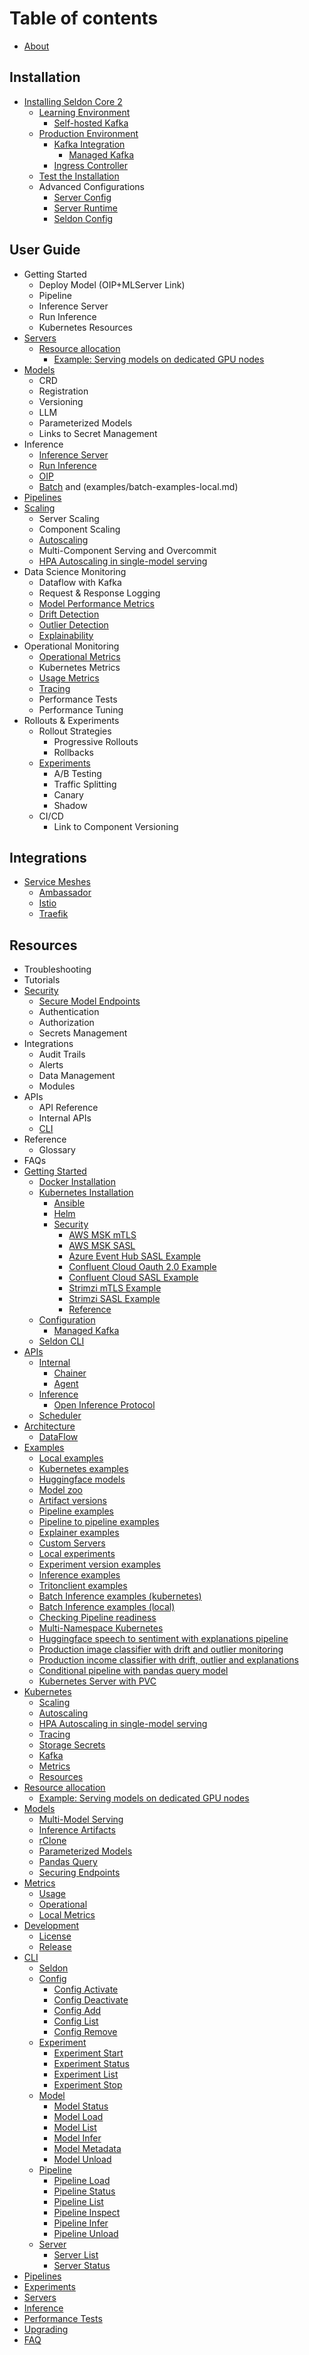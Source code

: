 # Table of contents
* [About](README.md)

## Installation
* [Installing Seldon Core 2](installation/README.md)
    * [Learning Environment](installation/learning-environment/README.md)
      * [Self-hosted Kafka](installation/learning-environment/self-hosted-kafka.md)
    * [Production Environment](installation/production-environment/README.md)
      * [Kafka Integration](installation/production-environment/kafka/README.md)
         * [Managed Kafka](installation/production-environment/kafka/managed-kafka.md) 
      * [Ingress Controller](installation/production-environment/ingress-controller/istio.md)
    * [Test the Installation](installation/test-installation.md)
  * Advanced Configurations
    * [Server Config](kubernetes/resources/serverconfig.md)
    * [Server Runtime](kubernetes/resources/seldonruntime.md)
    * [Seldon Config](kubernetes/resources/seldonconfig.md)
## User Guide
* Getting Started
  * Deploy Model (OIP+MLServer Link)
  * Pipeline
  * Inference Server
  * Run Inference
  * Kubernetes Resources  
* [Servers](kubernetes/resources/server.md)
    * [Resource allocation](resource-allocation/README.md)
      * [Example: Serving models on dedicated GPU nodes](resource-allocation/example-serving-models-on-dedicated-gpu-nodes.md)
* [Models](kubernetes/resources/model.md)
    * CRD
    * Registration
    * Versioning
    * LLM
    * Parameterized Models
    * Links to Secret Management 
* Inference
    * [Inference Server](https://docs.seldon.io/projects/seldon-core/en/v2/contents/about/index.html#inference-servers)
    * [Run Inference](https://docs.seldon.io/projects/seldon-core/en/v2/contents/inference/index.html)
    * [OIP](apis/inference/v2.md)
    * [Batch](examples/batch-examples-k8s.md) and (examples/batch-examples-local.md)
* [Pipelines](kubernetes/resources/pipeline.md)
* [Scaling](kubernetes/scaling.md)
  * Server Scaling
  * Component Scaling
  * [Autoscaling](kubernetes/autoscaling.md)
  * Multi-Component Serving and Overcommit
  * [HPA Autoscaling in single-model serving](kubernetes/hpa-rps-autoscaling.md)
* Data Science Monitoring
    * Dataflow with Kafka
    * Request & Response Logging
    * [Model Performance Metrics](performance-tests.md)
    * [Drift Detection](drift.md)
    * [Outlier Detection](outlier.md)
    * [Explainability](explainers.md)
* Operational Monitoring
    * [Operational Metrics](metrics/operational.md)
    * Kubernetes Metrics
    * [Usage Metrics](metrics/usage.md)
    * [Tracing](kubernetes/tracing.md)
    * Performance Tests
    * Performance Tuning 
* Rollouts & Experiments
    * Rollout Strategies
        * Progressive Rollouts
        * Rollbacks
    * [Experiments](kubernetes/resources/experiment.md)
      * A/B Testing
      * Traffic Splitting
      * Canary
      * Shadow 
    * CI/CD
      * Link to Component Versioning
## Integrations
  * [Service Meshes](kubernetes/service-meshes/README.md)
    * [Ambassador](kubernetes/service-meshes/ambassador.md)
    * [Istio](kubernetes/service-meshes/istio.md)
    * [Traefik](kubernetes/service-meshes/traefik.md)
  
## Resources
* Troubleshooting
* Tutorials
* [Security](https://docs.seldon.io/projects/seldon-core/en/v2/contents/getting-started/kubernetes-installation/security/index.html)
  * [Secure Model Endpoints](models/securing-endpoints.md)
  * Authentication
  * Authorization
  * Secrets Management
* Integrations
    * Audit Trails
    * Alerts
    * Data Management
    * Modules 
* APIs
    * API Reference
    * Internal APIs
    * [CLI](https://docs.seldon.io/projects/seldon-core/en/v2/contents/getting-started/cli.html)
* Reference
    * Glossary 
* FAQs           
* [Getting Started](getting-started/README.md)
  * [Docker Installation](getting-started/docker-installation.md)
  * [Kubernetes Installation](getting-started/kubernetes-installation/README.md)
    * [Ansible](getting-started/kubernetes-installation/ansible.md)
    * [Helm](getting-started/kubernetes-installation/helm.md)
    * [Security](getting-started/kubernetes-installation/security/README.md)
      * [AWS MSK mTLS](getting-started/kubernetes-installation/security/aws-msk-mtls.md)
      * [AWS MSK SASL](getting-started/kubernetes-installation/security/aws-msk-sasl.md)
      * [Azure Event Hub SASL Example](getting-started/kubernetes-installation/security/azure-event-hub-sasl.md)
      * [Confluent Cloud Oauth 2.0 Example](getting-started/kubernetes-installation/security/confluent-oauth.md)
      * [Confluent Cloud SASL Example](getting-started/kubernetes-installation/security/confluent-sasl.md)
      * [Strimzi mTLS Example](getting-started/kubernetes-installation/security/strimzi-mtls.md)
      * [Strimzi SASL Example](getting-started/kubernetes-installation/security/strimzi-sasl.md)
      * [Reference](getting-started/kubernetes-installation/security/reference.md)
  * [Configuration](getting-started/configuration.md)
      * [Managed Kafka](getting-started/managed-kafka.md)
  * [Seldon CLI](getting-started/cli.md)
* [APIs](apis/README.md)
  * [Internal](apis/internal/README.md)
    * [Chainer](apis/internal/chainer.md)
    * [Agent](apis/internal/agent.md)
  * [Inference](apis/inference/README.md)
    * [Open Inference Protocol](apis/inference/v2.md)
  * [Scheduler](apis/scheduler.md)
* [Architecture](architecture/README.md)
  * [DataFlow](architecture/dataflow.md)
* [Examples](examples/README.md)
  * [Local examples](examples/local-examples.md)
  * [Kubernetes examples](examples/k8s-examples.md)
  * [Huggingface models](examples/huggingface.md)
  * [Model zoo](examples/model-zoo.md)
  * [Artifact versions](examples/multi-version.md)
  * [Pipeline examples](examples/pipeline-examples.md)
  * [Pipeline to pipeline examples](examples/pipeline-to-pipeline.md)
  * [Explainer examples](examples/explainer-examples.md)
  * [Custom Servers](examples/custom-servers.md)
  * [Local experiments](examples/local-experiments.md)
  * [Experiment version examples](examples/experiment-versions.md)
  * [Inference examples](examples/inference.md)
  * [Tritonclient examples](examples/tritonclient-examples.md)
  * [Batch Inference examples (kubernetes)](examples/batch-examples-k8s.md)
  * [Batch Inference examples (local)](examples/batch-examples-local.md)
  * [Checking Pipeline readiness](examples/pipeline-ready-and-metadata.md)
  * [Multi-Namespace Kubernetes](examples/k8s-clusterwide.md)
  * [Huggingface speech to sentiment with explanations pipeline](examples/speech-to-sentiment.md)
  * [Production image classifier with drift and outlier monitoring](examples/cifar10.md)
  * [Production income classifier with drift, outlier and explanations](examples/income.md)
  * [Conditional pipeline with pandas query model](examples/pandasquery.md)
  * [Kubernetes Server with PVC](examples/k8s-pvc.md)
* [Kubernetes](kubernetes/README.md)
  * [Scaling](kubernetes/scaling.md)
  * [Autoscaling](kubernetes/autoscaling.md)
  * [HPA Autoscaling in single-model serving](kubernetes/hpa-rps-autoscaling.md)
  * [Tracing](kubernetes/tracing.md)
  * [Storage Secrets](kubernetes/storage-secrets.md)
  * [Kafka](kubernetes/kafka.md)
  * [Metrics](kubernetes/metrics.md)
  * [Resources](kubernetes/resources/README.md)
* [Resource allocation](resource-allocation/README.md)
  * [Example: Serving models on dedicated GPU nodes](resource-allocation/example-serving-models-on-dedicated-gpu-nodes.md)
* [Models](models/README.md)
  * [Multi-Model Serving](models/mms.md)
  * [Inference Artifacts](models/inference-artifacts.md)
  * [rClone](models/rclone.md)
  * [Parameterized Models](models/parameterized-models/README.md)
  * [Pandas Query](models/parameterized-models/pandasquery.md)
  * [Securing Endpoints](models/securing-endpoints.md)
* [Metrics](metrics/README.md)
  * [Usage](metrics/usage.md)
  * [Operational](metrics/operational.md)
  * [Local Metrics](metrics/local-metrics-test.md)
* [Development](development/README.md)
  * [License](development/licenses.md)
  * [Release](development/release.md)
* [CLI](cli/README.md)
  * [Seldon](cli/seldon.md)
  * [Config](cli/seldon\_config.md)
    * [Config Activate](cli/seldon\_config\_activate.md)
    * [Config Deactivate](cli/seldon\_config\_deactivate.md)
    * [Config Add](cli/seldon\_config\_add.md)
    * [Config List](cli/seldon\_config\_list.md)
    * [Config Remove](cli/seldon\_config\_remove.md)
  * [Experiment](cli/seldon\_experiment.md)
    * [Experiment Start](cli/seldon\_experiment\_start.md)
    * [Experiment Status](cli/seldon\_experiment\_status.md)
    * [Experiment List](cli/seldon\_experiment\_list.md)
    * [Experiment Stop](cli/seldon\_experiment\_stop.md)
  * [Model](cli/seldon\_model.md)
    * [Model Status](cli/seldon\_model\_status.md)
    * [Model Load](cli/seldon\_model\_load.md)
    * [Model List](cli/seldon\_model\_list.md)
    * [Model Infer](cli/seldon\_model\_infer.md)
    * [Model Metadata](cli/seldon\_model\_metadata.md)
    * [Model Unload](cli/seldon\_model\_unload.md)
  * [Pipeline](cli/seldon\_pipeline.md)
    * [Pipeline Load](cli/seldon\_pipeline\_load.md)
    * [Pipeline Status](cli/seldon\_pipeline\_status.md)
    * [Pipeline List](cli/seldon\_pipeline\_list.md)
    * [Pipeline Inspect](cli/seldon\_pipeline\_inspect.md)
    * [Pipeline Infer](cli/seldon\_pipeline\_infer.md)
    * [Pipeline Unload](cli/seldon\_pipeline\_unload.md)
  * [Server](cli/seldon\_server.md)
    * [Server List](cli/seldon\_server\_list.md)
    * [Server Status](cli/seldon\_server\_status.md)
* [Pipelines](pipelines.md)
* [Experiments](experiments.md)
* [Servers](servers.md)
* [Inference](inference.md)
* [Performance Tests](performance-tests.md)
* [Upgrading](upgrading.md)
* [FAQ](faqs.md)
